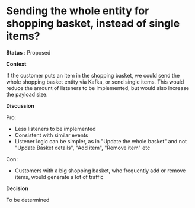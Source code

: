 # Sending the whole entity for shopping basket, instead of single items?

**Status** : Proposed

**Context**

If the customer puts an item in the shopping basket, we could send the whole shopping basket entity via Kafka, 
or send single items. This would reduce the amount of listeners to be implemented, but would also increase the payload size.

**Discussion**

Pro:

- Less listeners to be implemented
- Consistent with similar events
- Listener logic can be simpler, as in "Update the whole basket" and not "Update Basket details", "Add item", "Remove item" etc

Con:

- Customers with a big shopping basket, who frequently add or remove items, would generate a lot of traffic

**Decision**

To be determined